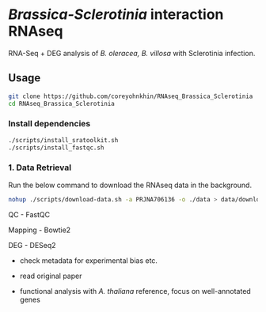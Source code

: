 # *Brassica-Sclerotinia* interaction RNAseq

RNA-Seq + DEG analysis of *B. oleracea, B. villosa* with Sclerotinia infection.

## Usage
```bash
git clone https://github.com/coreyohnkhin/RNAseq_Brassica_Sclerotinia
cd RNAseq_Brassica_Sclerotinia
```

### Install dependencies
```bash
./scripts/install_sratoolkit.sh
./scripts/install_fastqc.sh
```

### 1. Data Retrieval

Run the below command to download the RNAseq data in the background.
```bash
nohup ./scripts/download-data.sh -a PRJNA706136 -o ./data > data/download.log 2>&1 &
```
QC - FastQC

Mapping - Bowtie2

DEG - DESeq2

 - check metadata for experimental bias etc.

 - read original paper

 - functional analysis with *A. thaliana* reference, focus on well-annotated genes
